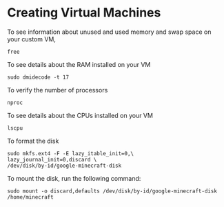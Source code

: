 # Creating Virtual Machines


To see information about unused and used memory and swap space on your custom VM,
```
free
```
To see details about the RAM installed on your VM
```
sudo dmidecode -t 17
```
To verify the number of processors
```
nproc
```
To see details about the CPUs installed on your VM
```
lscpu
```
To format the disk
```
sudo mkfs.ext4 -F -E lazy_itable_init=0,\
lazy_journal_init=0,discard \
/dev/disk/by-id/google-minecraft-disk
```
To mount the disk, run the following command:

```
sudo mount -o discard,defaults /dev/disk/by-id/google-minecraft-disk /home/minecraft
```

